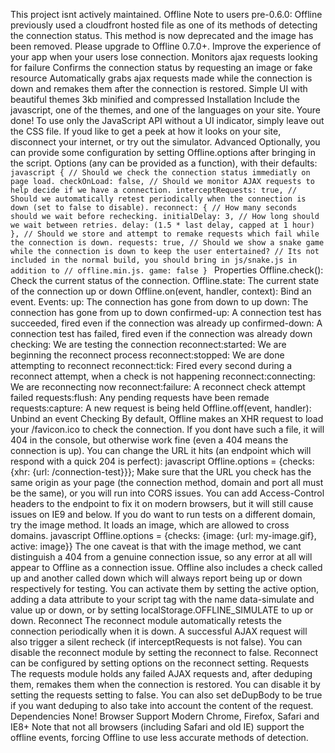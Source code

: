 This project isnt actively maintained. Offline Note to users pre-0.6.0: Offline previously used a cloudfront hosted file as one of its methods of detecting the connection status. This method is now deprecated and the image has been removed. Please upgrade to Offline 0.7.0+. Improve the experience of your app when your users lose connection. Monitors ajax requests looking for failure Confirms the connection status by requesting an image or fake resource Automatically grabs ajax requests made while the connection is down and remakes them after the connection is restored. Simple UI with beautiful themes 3kb minified and compressed Installation Include the javascript, one of the themes, and one of the languages on your site. Youre done! To use only the JavaScript API without a UI indicator, simply leave out the CSS file. If youd like to get a peek at how it looks on your site, disconnect your internet, or try out the simulator. Advanced Optionally, you can provide some configuration by setting Offline.options after bringing in the script. Options (any can be provided as a function), with their defaults: ```javascript { // Should we check the connection status immediatly on page load. checkOnLoad: false, // Should we monitor AJAX requests to help decide if we have a connection. interceptRequests: true, // Should we automatically retest periodically when the connection is down (set to false to disable). reconnect: { // How many seconds should we wait before rechecking. initialDelay: 3, // How long should we wait between retries. delay: (1.5 * last delay, capped at 1 hour) }, // Should we store and attempt to remake requests which fail while the connection is down. requests: true, // Should we show a snake game while the connection is down to keep the user entertained? // Its not included in the normal build, you should bring in js/snake.js in addition to // offline.min.js. game: false } ``` Properties Offline.check(): Check the current status of the connection. Offline.state: The current state of the connection up or down Offline.on(event, handler, context): Bind an event. Events: up: The connection has gone from down to up down: The connection has gone from up to down confirmed-up: A connection test has succeeded, fired even if the connection was already up confirmed-down: A connection test has failed, fired even if the connection was already down checking: We are testing the connection reconnect:started: We are beginning the reconnect process reconnect:stopped: We are done attempting to reconnect reconnect:tick: Fired every second during a reconnect attempt, when a check is not happening reconnect:connecting: We are reconnecting now reconnect:failure: A reconnect check attempt failed requests:flush: Any pending requests have been remade requests:capture: A new request is being held Offline.off(event, handler): Unbind an event Checking By default, Offline makes an XHR request to load your /favicon.ico to check the connection. If you dont have such a file, it will 404 in the console, but otherwise work fine (even a 404 means the connection is up). You can change the URL it hits (an endpoint which will respond with a quick 204 is perfect): javascript Offline.options = {checks: {xhr: {url: /connection-test}}}; Make sure that the URL you check has the same origin as your page (the connection method, domain and port all must be the same), or you will run into CORS issues. You can add Access-Control headers to the endpoint to fix it on modern browsers, but it will still cause issues on IE9 and below. If you do want to run tests on a different domain, try the image method. It loads an image, which are allowed to cross domains. javascript Offline.options = {checks: {image: {url: my-image.gif}, active: image}} The one caveat is that with the image method, we cant distinguish a 404 from a genuine connection issue, so any error at all will appear to Offline as a connection issue. Offline also includes a check called up and another called down which will always report being up or down respectively for testing. You can activate them by setting the active option, adding a data attribute to your script tag with the name data-simulate and value up or down, or by setting localStorage.OFFLINE_SIMULATE to up or down. Reconnect The reconnect module automatically retests the connection periodically when it is down. A successful AJAX request will also trigger a silent recheck (if interceptRequests is not false). You can disable the reconnect module by setting the reconnect to false. Reconnect can be configured by setting options on the reconnect setting. Requests The requests module holds any failed AJAX requests and, after deduping them, remakes them when the connection is restored. You can disable it by setting the requests setting to false. You can also set deDupBody to be true if you want deduping to also take into account the content of the request. Dependencies None! Browser Support Modern Chrome, Firefox, Safari and IE8+ Note that not all browsers (including Safari and old IE) support the offline events, forcing Offline to use less accurate methods of detection.